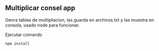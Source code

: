 ## Multiplicar consel app

Genra tablas de multipliacion, las guarda en archivos.txt y las muestra en consola, usado node para funcionar.

Ejecutar comando 

```
npm install 
```